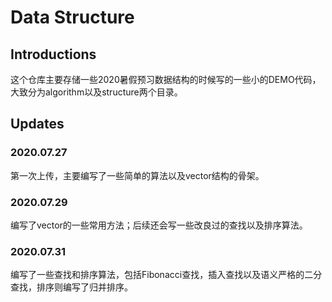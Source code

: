 # Data Structure

## Introductions

这个仓库主要存储一些2020暑假预习数据结构的时候写的一些小的DEMO代码，大致分为algorithm以及structure两个目录。

## Updates

### 2020.07.27

第一次上传，主要编写了一些简单的算法以及vector结构的骨架。

### 2020.07.29

编写了vector的一些常用方法；后续还会写一些改良过的查找以及排序算法。

### 2020.07.31

编写了一些查找和排序算法，包括Fibonacci查找，插入查找以及语义严格的二分查找，排序则编写了归并排序。
